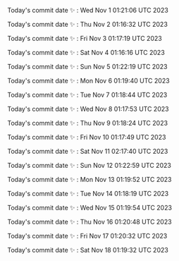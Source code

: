 Today's commit date ✨ : Wed Nov 1 01:21:06 UTC 2023 

Today's commit date ✨ : Thu Nov 2 01:16:32 UTC 2023 

Today's commit date ✨ : Fri Nov 3 01:17:19 UTC 2023 

Today's commit date ✨ : Sat Nov 4 01:16:16 UTC 2023 

Today's commit date ✨ : Sun Nov 5 01:22:19 UTC 2023 

Today's commit date ✨ : Mon Nov 6 01:19:40 UTC 2023 

Today's commit date ✨ : Tue Nov 7 01:18:44 UTC 2023 

Today's commit date ✨ : Wed Nov 8 01:17:53 UTC 2023 

Today's commit date ✨ : Thu Nov 9 01:18:24 UTC 2023 

Today's commit date ✨ : Fri Nov 10 01:17:49 UTC 2023 

Today's commit date ✨ : Sat Nov 11 02:17:40 UTC 2023 

Today's commit date ✨ : Sun Nov 12 01:22:59 UTC 2023 

Today's commit date ✨ : Mon Nov 13 01:19:52 UTC 2023 

Today's commit date ✨ : Tue Nov 14 01:18:19 UTC 2023 

Today's commit date ✨ : Wed Nov 15 01:19:54 UTC 2023 

Today's commit date ✨ : Thu Nov 16 01:20:48 UTC 2023 

Today's commit date ✨ : Fri Nov 17 01:20:32 UTC 2023 

Today's commit date ✨ : Sat Nov 18 01:19:32 UTC 2023 

